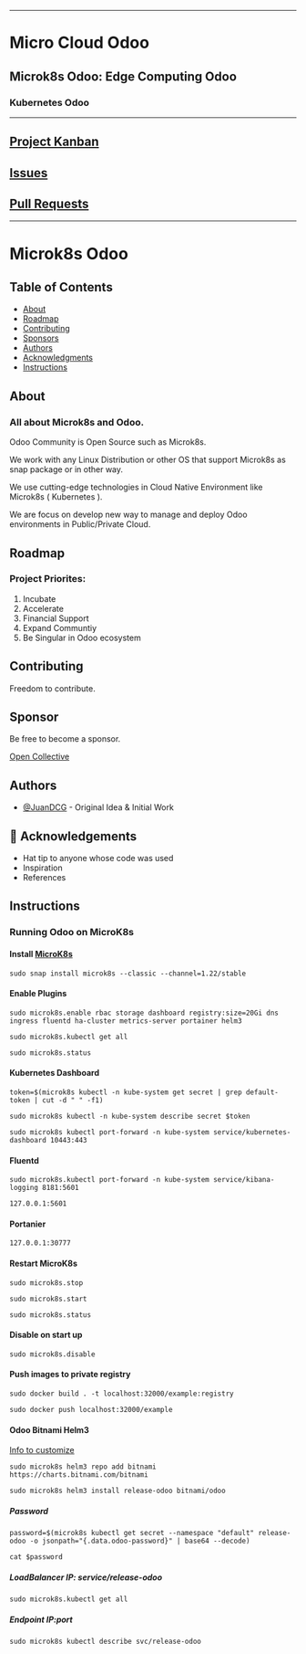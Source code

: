 
---

# Micro Cloud Odoo

## Microk8s Odoo: Edge Computing Odoo

### Kubernetes Odoo
---

## [Project Kanban](https://github.com/orgs/314-consulting/projects/3)

## [Issues](https://github.com/314-consulting/micro-cloud-odoo/issues)

## [Pull Requests](https://github.com/314-consulting/micro-cloud-odoo/pulls)


---

# Microk8s Odoo

## Table of Contents

- [About](#about)
- [Roadmap](#roadmap)
- [Contributing](#contributing)
- [Sponsors](#sponsors)
- [Authors](#authors)
- [Acknowledgments](#acknowledgement)
- [Instructions](#instructions)

## About <a name = "about"></a>

### All about Microk8s and Odoo.

Odoo Community is Open Source such as Microk8s.

We work with any Linux Distribution or other OS that support Microk8s as snap package or in other way.

We use cutting-edge technologies in Cloud Native Environment like Microk8s ( Kubernetes ).

We are focus on develop new way to manage and deploy Odoo environments in Public/Private Cloud.


## Roadmap <a name = "roadmap"></a>

### Project Priorites:

1. Incubate
2. Accelerate
3. Financial Support
4. Expand Communtiy
5. Be Singular in Odoo ecosystem


## Contributing <a name = "contributing"></a>

Freedom to contribute.

## Sponsor <a name = "sponsor"></a>

Be free to become a sponsor.

[Open Collective](https://opencollective.com/314-consulting)

## Authors <a name = "authors"></a>

- [@JuanDCG](https://github.com/JuanDCG) - Original Idea & Initial Work


## 🎉 Acknowledgements <a name = "acknowledgement"></a>

- Hat tip to anyone whose code was used
- Inspiration
- References

## Instructions <a name = "instructions"></a>

### Running Odoo on MicroK8s

#### Install [MicroK8s](https://microk8s.io/)

`sudo snap install microk8s --classic --channel=1.22/stable`

#### Enable Plugins 

`sudo microk8s.enable rbac storage dashboard registry:size=20Gi dns ingress fluentd ha-cluster metrics-server portainer helm3`

`sudo microk8s.kubectl get all`

`sudo microk8s.status`


#### Kubernetes Dashboard

`token=$(microk8s kubectl -n kube-system get secret | grep default-token | cut -d " " -f1)`

`sudo microk8s kubectl -n kube-system describe secret $token`

`sudo microk8s kubectl port-forward -n kube-system service/kubernetes-dashboard 10443:443`

#### Fluentd

`sudo microk8s.kubectl port-forward -n kube-system service/kibana-logging 8181:5601`

`127.0.0.1:5601`

#### Portanier

`127.0.0.1:30777`

#### Restart MicroK8s

`sudo microk8s.stop`

`sudo microk8s.start`

`sudo microk8s.status`

#### Disable on start up

`sudo microk8s.disable`

#### Push images to private registry

`sudo docker build . -t localhost:32000/example:registry`

`sudo docker push localhost:32000/example`

#### Odoo Bitnami Helm3

[Info to customize](https://artifacthub.io/packages/helm/bitnami/odoo)

`sudo microk8s helm3 repo add bitnami https://charts.bitnami.com/bitnami`

`sudo microk8s helm3 install release-odoo bitnami/odoo`

##### Password

`password=$(microk8s kubectl get secret --namespace "default" release-odoo -o jsonpath="{.data.odoo-password}" | base64 --decode)`

`cat $password`


##### LoadBalancer IP: service/release-odoo 

`sudo microk8s.kubectl get all`

##### Endpoint IP:port

`sudo microk8s kubectl describe svc/release-odoo`
